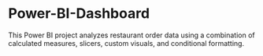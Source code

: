 # Power-BI-Dashboard
This Power BI project analyzes restaurant order data using a combination of calculated measures, slicers, custom visuals, and conditional formatting.
